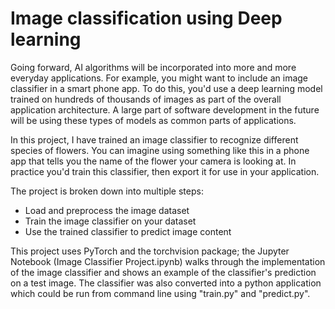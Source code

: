 # Image classification using Deep learning

Going forward, AI algorithms will be incorporated into more and more everyday applications. For example, you might want to include an image classifier in a smart phone app. To do this, you'd use a deep learning model trained on hundreds of thousands of images as part of the overall application architecture. A large part of software development in the future will be using these types of models as common parts of applications.

In this project, I have trained an image classifier to recognize different species of flowers. You can imagine using something like this in a phone app that tells you the name of the flower your camera is looking at. In practice you'd train this classifier, then export it for use in your application. 

The project is broken down into multiple steps:
- Load and preprocess the image dataset
- Train the image classifier on your dataset
- Use the trained classifier to predict image content

This project uses PyTorch and the torchvision package; the Jupyter Notebook (Image Classifier Project.ipynb) walks through the implementation of the image classifier and shows an example of the classifier's prediction on a test image. The classifier was also converted into a python application which could be run from command line using "train.py" and "predict.py".
